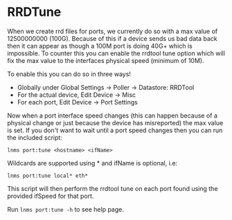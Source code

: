 # RRDTune

When we create rrd files for ports, we currently do so with a max
value of 12500000000 (100G). Because of this if a device sends us bad
data back then it can appear as though a 100M port is doing 40G+ which
is impossible. To counter this you can enable the rrdtool tune option
which will fix the max value to the interfaces physical speed (minimum
of 10M).

To enable this you can do so in three ways!

- Globally under Global Settings -> Poller -> Datastore: RRDTool
- For the actual device, Edit Device -> Misc
- For each port, Edit Device -> Port Settings

Now when a port interface speed changes (this can happen because of a
physical change or just because the device has misreported) the max
value is set. If you don't want to wait until a port speed changes
then you can run the included script:

`lnms port:tune <hostname> <ifName>` 

Wildcards are supported using * and ifName is optional, i.e:

`lnms port:tune local* eth*`

This script will then perform the rrdtool tune on each port found
using the provided ifSpeed for that port.

Run `lnms port:tune -h` to see help page.
